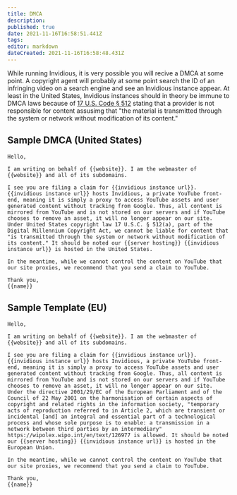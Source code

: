 ```yaml
---
title: DMCA
description: 
published: true
date: 2021-11-16T16:58:51.441Z
tags: 
editor: markdown
dateCreated: 2021-11-16T16:58:48.431Z
---
```


While running Invidious, it is very possible you will recive a DMCA at some point. A copyright agent will probably at some point search the ID of an infringing video on a search engine and see an Invidious instance appear. At least in the United States, Invidious instances should in theory be immune to DMCA laws because of [17 U.S. Code § 512](https://www.law.cornell.edu/uscode/text/17/512) stating that a provider is not responsible for content assusimg that "the material is transmitted through the system or network without modification of its content."

## Sample DMCA (United States)

```
Hello,

I am writing on behalf of {{website}}. I am the webmaster of {{website}} and all of its subdomains.

I see you are filing a claim for {{invidious instance url}}. {{invidious instance url}} hosts Invidious, a private YouTube front-end, meaning it is simply a proxy to access YouTube assets and user generated content without tracking from Google. Thus, all content is mirrored from YouTube and is not stored on our servers and if YouTube chooses to remove an asset, it will no longer appear on our site.
Under United States copyright law 17 U.S.C. § 512(a), part of the Digital Millennium Copyright Act, we cannot be liable for content that "is transmitted through the system or network without modification of its content." It should be noted our {{server hosting}} {{invidious instance url}} is hosted in the United States.

In the meantime, while we cannot control the content on YouTube that our site proxies, we recommend that you send a claim to YouTube.

Thank you,
{{name}}
```

## Sample Template (EU)

```
Hello,

I am writing on behalf of {{website}}. I am the webmaster of {{website}} and all of its subdomains.

I see you are filing a claim for {{invidious instance url}}. {{invidious instance url}} hosts Invidious, a private YouTube front-end, meaning it is simply a proxy to access YouTube assets and user generated content without tracking from Google. Thus, all content is mirrored from YouTube and is not stored on our servers and if YouTube chooses to remove an asset, it will no longer appear on our site.
Under the directive 2001/29/EC of the European Parliament and of the Council of 22 May 2001 on the harmonisation of certain aspects of copyright and related rights in the information society, "temporary acts of reproduction referred to in Article 2, which are transient or incidental [and] an integral and essential part of a technological process and whose sole purpose is to enable: a transmission in a network between third parties by an intermediary" https://wipolex.wipo.int/en/text/126977 is allowed. It should be noted our {{server hosting}} {{invidious instance url}} is hosted in the European Union.

In the meantime, while we cannot control the content on YouTube that our site proxies, we recommend that you send a claim to YouTube.

Thank you,
{{name}}
```

